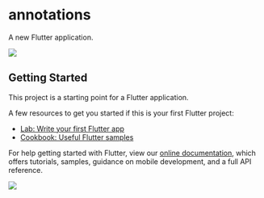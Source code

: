 # annotations

A new Flutter application.

![](https://img.shields.io/github/license/LucasSantus/Annotations)
  
  
## Getting Started

This project is a starting point for a Flutter application.

A few resources to get you started if this is your first Flutter project:

- [Lab: Write your first Flutter app](https://flutter.dev/docs/get-started/codelab)
- [Cookbook: Useful Flutter samples](https://flutter.dev/docs/cookbook)

For help getting started with Flutter, view our
[online documentation](https://flutter.dev/docs), which offers tutorials,
samples, guidance on mobile development, and a full API reference.

![](https://img.shields.io/static/v1?label=v1.5.3&message=Flutter&color=red)
